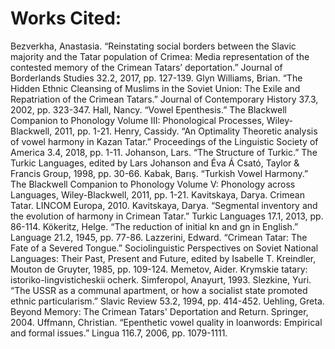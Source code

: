 # Works Cited:

Bezverkha, Anastasia. “Reinstating social borders between the Slavic majority and the Tatar population of Crimea: Media representation of the contested memory of the Crimean Tatars’ deportation.” Journal of Borderlands Studies 32.2, 2017, pp. 127-139.
Glyn Williams, Brian. “The Hidden Ethnic Cleansing of Muslims in the Soviet Union: The Exile and Repatriation of the Crimean Tatars.” Journal of Contemporary History 37.3, 2002, pp. 323-347.
Hall, Nancy. “Vowel Epenthesis.” The Blackwell Companion to Phonology Volume III: Phonological Processes, Wiley-Blackwell, 2011, pp. 1-21.
Henry, Cassidy. “An Optimality Theoretic analysis of vowel harmony in Kazan Tatar.” Proceedings of the Linguistic Society of America 3.4, 2018, pp. 1-11.
Johanson, Lars. “The Structure of Turkic.” The Turkic Languages, edited by Lars Johanson and Éva Á Csató, Taylor & Francis Group, 1998, pp. 30-66.
Kabak, Barış. “Turkish Vowel Harmony.” The Blackwell Companion to Phonology Volume V: Phonology across Languages, Wiley-Blackwell, 2011, pp. 1-21.
Kavitskaya, Darya. Crimean Tatar. LINCOM Europa, 2010.
Kavitskaya, Darya. “Segmental inventory and the evolution of harmony in Crimean Tatar.” Turkic Languages 17.1, 2013, pp. 86-114.
Kökeritz, Helge. “The reduction of initial kn and gn in English.” Language 21.2, 1945, pp. 77-86. 
Lazzerini, Edward. “Crimean Tatar: The Fate of a Severed Tongue.” Sociolinguistic Perspectives on Soviet National Languages: Their Past, Present and Future, edited by Isabelle T. Kreindler, Mouton de Gruyter, 1985, pp. 109-124.
Memetov, Aider. Krymskie tatary: istoriko-lingvisticheskii ocherk. Simferopol, Anayurt, 1993. 
Slezkine, Yuri. “The USSR as a communal apartment, or how a socialist state promoted ethnic particularism.” Slavic Review 53.2, 1994, pp. 414-452.
Uehling, Greta. Beyond Memory: The Crimean Tatars' Deportation and Return. Springer, 2004.
Uffmann, Christian. “Epenthetic vowel quality in loanwords: Empirical and formal issues.” Lingua 116.7, 2006, pp. 1079-1111.

